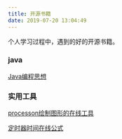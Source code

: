 ```yaml
---
title: 开源书籍
date: 2019-07-20 13:04:49
---
```



个人学习过程中，遇到的好的开源书籍。

### java

[Java编程思想](https://java.quanke.name/)




### 实用工具
[processon绘制图形的在线工具](https://www.processon.com)

[定时器时间在线公式](http://cron.qqe2.com/)